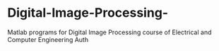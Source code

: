 # Digital-Image-Processing-
Matlab programs for Digital Image Processing course of Electrical and Computer Engineering Auth

